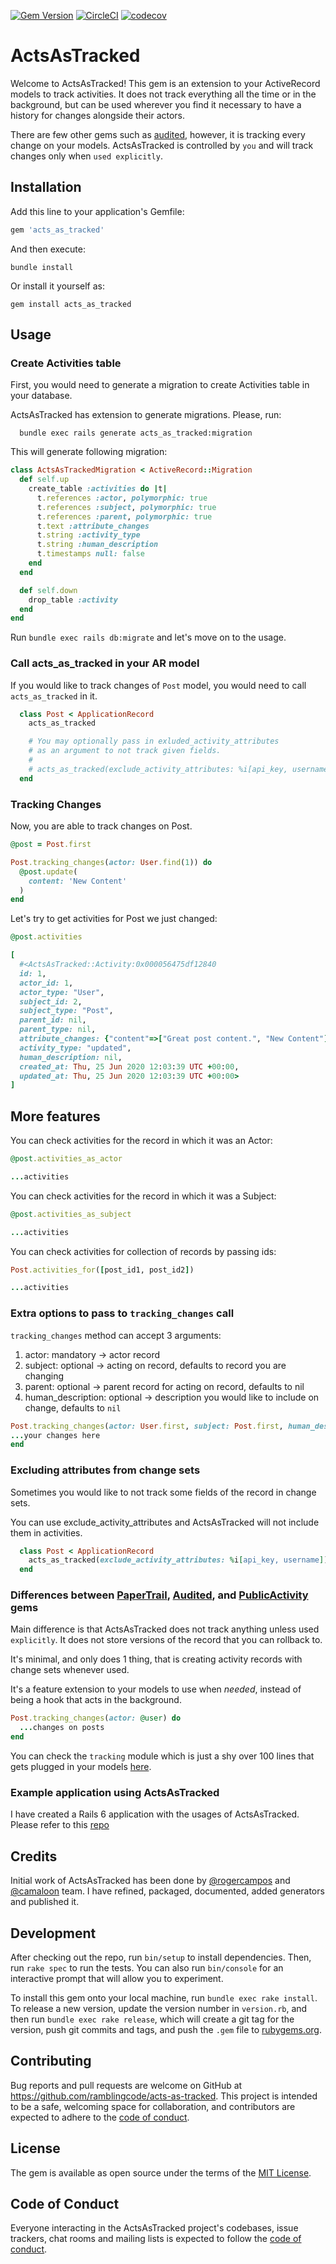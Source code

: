 [![Gem Version](https://badge.fury.io/rb/acts_as_tracked.svg)](https://badge.fury.io/rb/acts_as_tracked)
[![CircleCI](https://circleci.com/gh/ramblingcode/acts-as-tracked.svg?style=svg)](https://circleci.com/gh/ramblingcode/acts-as-tracked)
[![codecov](https://codecov.io/gh/ramblingcode/acts-as-tracked/branch/master/graph/badge.svg)](https://codecov.io/gh/ramblingcode/acts-as-tracked)


# ActsAsTracked

Welcome to ActsAsTracked! This gem is an extension to your ActiveRecord models to track activities. It does not track everything all the time or in the background, but can be used wherever you find it necessary to have a history for changes alongside their actors.

There are few other gems such as [audited](https://github.com/collectiveidea/audited), however, it is tracking every change on your models. ActsAsTracked is controlled by `you` and will track changes only when `used explicitly`.

## Installation

Add this line to your application's Gemfile:

```ruby
gem 'acts_as_tracked'
```

And then execute:

```shell
bundle install
```

Or install it yourself as:

```shell
gem install acts_as_tracked
```

## Usage

### Create Activities table

First, you would need to generate a migration to create Activities table in your database.

ActsAsTracked has extension to generate migrations. Please, run:

```shell
  bundle exec rails generate acts_as_tracked:migration
```

This will generate following migration:

```ruby
class ActsAsTrackedMigration < ActiveRecord::Migration
  def self.up
    create_table :activities do |t|
      t.references :actor, polymorphic: true
      t.references :subject, polymorphic: true
      t.references :parent, polymorphic: true
      t.text :attribute_changes
      t.string :activity_type
      t.string :human_description
      t.timestamps null: false
    end
  end

  def self.down
    drop_table :activity
  end
end
```

Run `bundle exec rails db:migrate` and let's move on to the usage.

### Call acts_as_tracked in your AR model

If you would like to track changes of `Post` model, you would need to call `acts_as_tracked` in it.

```ruby
  class Post < ApplicationRecord
    acts_as_tracked

    # You may optionally pass in exluded_activity_attributes
    # as an argument to not track given fields.
    #
    # acts_as_tracked(exclude_activity_attributes: %i[api_key, username])
  end
```

### Tracking Changes

Now, you are able to track changes on Post.

```ruby
@post = Post.first

Post.tracking_changes(actor: User.find(1)) do
  @post.update(
    content: 'New Content'
  )  
end
```

Let's try to get activities for Post we just changed:

```ruby
@post.activities

[
  #<ActsAsTracked::Activity:0x000056475df12840
  id: 1,
  actor_id: 1,
  actor_type: "User",
  subject_id: 2,
  subject_type: "Post",
  parent_id: nil,
  parent_type: nil,
  attribute_changes: {"content"=>["Great post content.", "New Content"]},
  activity_type: "updated",
  human_description: nil,
  created_at: Thu, 25 Jun 2020 12:03:39 UTC +00:00,
  updated_at: Thu, 25 Jun 2020 12:03:39 UTC +00:00>
]
```

## More features

You can check activities for the record in which it was an Actor:

```ruby
@post.activities_as_actor

...activities
```

You can check activities for the record in which it was a Subject:

```ruby
@post.activities_as_subject

...activities
```

You can check activities for collection of records by passing ids:

```ruby
Post.activities_for([post_id1, post_id2])

...activities
```

### Extra options to pass to `tracking_changes` call

`tracking_changes` method can accept 3 arguments:

1. actor: mandatory -> actor record
2. subject: optional -> acting on record, defaults to record you are changing
3. parent: optional -> parent record for acting on record, defaults to nil
4. human_description: optional -> description you would like to include on change, defaults to `nil`

```ruby
Post.tracking_changes(actor: User.first, subject: Post.first, human_description: 'Some description of change', parent: Post.first.parent) do
...your changes here
end
```

### Excluding attributes from change sets

Sometimes you would like to not track some fields of the record in change sets.

You can use exclude_activity_attributes and ActsAsTracked will not include them in activities.

```ruby
  class Post < ApplicationRecord
    acts_as_tracked(exclude_activity_attributes: %i[api_key, username])
  end
```

### Differences between [PaperTrail](https://github.com/paper-trail-gem/paper_trail), [Audited](https://github.com/collectiveidea/audited), and [PublicActivity](https://github.com/chaps-io/public_activity) gems

Main difference is that ActsAsTracked does not track anything unless used `explicitly`. It does not store versions of the record that you can rollback to.

It's minimal, and only does 1 thing, that is creating activity records with change sets whenever used.

It's a feature extension to your models to use when *needed*, instead of being a hook that acts in the background.

```ruby
Post.tracking_changes(actor: @user) do
  ...changes on posts
end
```

You can check the `tracking` module which is just a shy over 100 lines that gets plugged in your models [here](https://github.com/ramblingcode/acts-as-tracked/blob/master/lib/acts_as_tracked/tracking.rb).

### Example application using ActsAsTracked

I have created a Rails 6 application with the usages of ActsAsTracked. Please refer to this [repo](https://github.com/ramblingcode/rails6-acts-as-tracked-usage)

## Credits

Initial work of ActsAsTracked has been done by [@rogercampos](https://github.com/rogercampos) and [@camaloon](https://github.com/camaloon) team. I have refined, packaged, documented, added generators and published it.

## Development

After checking out the repo, run `bin/setup` to install dependencies. Then, run `rake spec` to run the tests. You can also run `bin/console` for an interactive prompt that will allow you to experiment.

To install this gem onto your local machine, run `bundle exec rake install`. To release a new version, update the version number in `version.rb`, and then run `bundle exec rake release`, which will create a git tag for the version, push git commits and tags, and push the `.gem` file to [rubygems.org](https://rubygems.org).

## Contributing

Bug reports and pull requests are welcome on GitHub at https://github.com/ramblingcode/acts-as-tracked. This project is intended to be a safe, welcoming space for collaboration, and contributors are expected to adhere to the [code of conduct](https://github.com/[USERNAME]/acts_as_tracked/blob/master/CODE_OF_CONDUCT.md).

## License

The gem is available as open source under the terms of the [MIT License](https://opensource.org/licenses/MIT).

## Code of Conduct

Everyone interacting in the ActsAsTracked project's codebases, issue trackers, chat rooms and mailing lists is expected to follow the [code of conduct](https://github.com/[USERNAME]/acts_as_tracked/blob/master/CODE_OF_CONDUCT.md).
